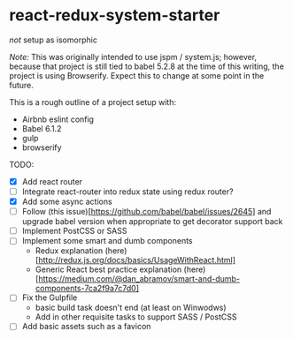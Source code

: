 # react-redux-system-starter
*not* setup as isomorphic

*Note:* This was originally intended to use jspm / system.js; however, because that project is still tied to babel 5.2.8 at the time of this writing, the project is using Browserify.  Expect this to change at some point in the future.

This is a rough outline of a project setup with:

* Airbnb eslint config
* Babel 6.1.2
* gulp
* browserify

TODO:

- [x] Add react router
- [ ] Integrate react-router into redux state using redux router?
- [x] Add some async actions
- [ ] Follow (this issue)[https://github.com/babel/babel/issues/2645] and upgrade babel version when appropriate to get decorator support back
- [ ] Implement PostCSS or SASS
- [ ] Implement some smart and dumb components
  * Redux explanation (here)[http://redux.js.org/docs/basics/UsageWithReact.html]
  * Generic React best practice explanation (here)[https://medium.com/@dan_abramov/smart-and-dumb-components-7ca2f9a7c7d0]
- [ ] Fix the Gulpfile
  * basic build task doesn't end (at least on Winwodws)
  * Add in other requisite tasks to support SASS / PostCSS
- [ ] Add basic assets such as a favicon
